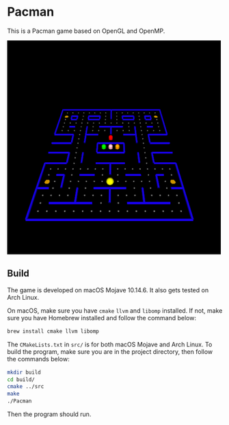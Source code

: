 # Pacman

This is a Pacman game based on OpenGL and OpenMP.

![screenshot](./img/screenshot.png)

## Build

The game is developed on macOS Mojave 10.14.6. It also gets tested on Arch
Linux.

On macOS, make sure you have `cmake` `llvm` and `libomp` installed. If not, make sure
you have Homebrew installed and follow the command below:

```sh
brew install cmake llvm libomp
```

The `CMakeLists.txt` in `src/` is for both macOS Mojave and Arch Linux. To build
the program, make sure you are in the project directory, then follow the
commands below:

```sh
mkdir build
cd build/
cmake ../src
make
./Pacman
```

Then the program should run.

